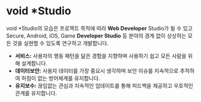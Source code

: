 # void *Studio

void *Studio의 모습은 프로젝트 목적에 따라 **Web Developer** Studio가 될 수 있고 Secure, Android, iOS, Game **Developer Studio** 등 분야의 경계 없이 상상하는 모든 것을 실현할 수 있도록 연구하고 개발합니다.

* **서비스:** 사용자의 행동 패턴을 닮은 경험을 지향하며 사용하기 쉽고 모든 사람을 위해 설계합니다.
* **데이터보안:** 사용자 데이터를 가장 중요시 생각하며 보안 이슈를 지속적으로 추적하여 허점이 없는 방어체계를 유지합니다.
* **유지보수:** 끊임없는 관심과 지속적인 업데이트를 통해 피드백을 제공하고 우호적인 관계를 유지합니다.

